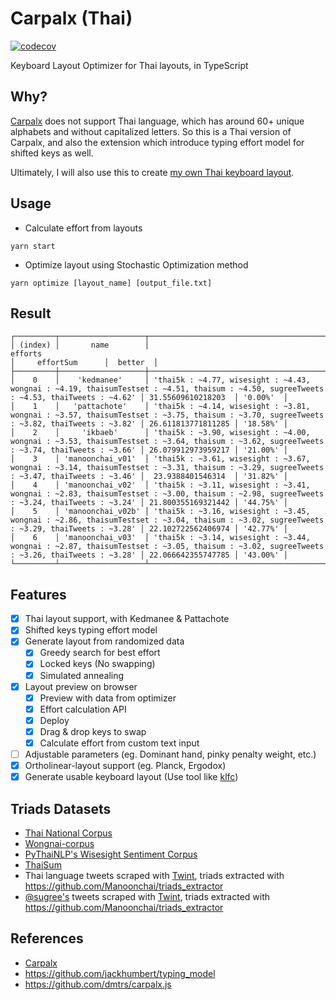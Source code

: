 # Carpalx (Thai)

[![codecov](https://codecov.io/gh/narze/carpalx-th/branch/main/graph/badge.svg?token=0Y35AhUbcg)](https://codecov.io/gh/narze/carpalx-th)

Keyboard Layout Optimizer for Thai layouts, in TypeScript

## Why?

[Carpalx](http://mkweb.bcgsc.ca/carpalx) does not support Thai language, which has around 60+ unique alphabets and without capitalized letters.
So this is a Thai version of Carpalx, and also the extension which introduce typing effort model for shifted keys as well.

Ultimately, I will also use this to create [my own Thai keyboard layout](https://github.com/narze/manoonchai).

## Usage

- Calculate effort from layouts

```shell
yarn start
```

- Optimize layout using Stochastic Optimization method

```shell
yarn optimize [layout_name] [output_file.txt]
```

## Result

```plaintext
┌─────────┬───────────────────┬─────────────────────────────────────────────────────────────────────────────────────────────────────────────────────────────────────────┬────────────────────┬──────────┐
│ (index) │       name        │                                                                 efforts                                                                 │     effortSum      │  better  │
├─────────┼───────────────────┼─────────────────────────────────────────────────────────────────────────────────────────────────────────────────────────────────────────┼────────────────────┼──────────┤
│    0    │    'kedmanee'     │ 'thai5k : ~4.77, wisesight : ~4.43, wongnai : ~4.19, thaisumTestset : ~4.51, thaisum : ~4.50, sugreeTweets : ~4.53, thaiTweets : ~4.62' │ 31.55609610218203  │ '0.00%'  │
│    1    │   'pattachote'    │ 'thai5k : ~4.14, wisesight : ~3.81, wongnai : ~3.57, thaisumTestset : ~3.75, thaisum : ~3.70, sugreeTweets : ~3.82, thaiTweets : ~3.82' │ 26.611813771811285 │ '18.58%' │
│    2    │     'ikbaeb'      │ 'thai5k : ~3.90, wisesight : ~4.00, wongnai : ~3.53, thaisumTestset : ~3.64, thaisum : ~3.62, sugreeTweets : ~3.74, thaiTweets : ~3.66' │ 26.079912973959217 │ '21.00%' │
│    3    │ 'manoonchai_v01'  │ 'thai5k : ~3.61, wisesight : ~3.67, wongnai : ~3.14, thaisumTestset : ~3.31, thaisum : ~3.29, sugreeTweets : ~3.47, thaiTweets : ~3.46' │  23.9388401546314  │ '31.82%' │
│    4    │ 'manoonchai_v02'  │ 'thai5k : ~3.11, wisesight : ~3.41, wongnai : ~2.83, thaisumTestset : ~3.00, thaisum : ~2.98, sugreeTweets : ~3.24, thaiTweets : ~3.24' │ 21.800355169321442 │ '44.75%' │
│    5    │ 'manoonchai_v02b' │ 'thai5k : ~3.16, wisesight : ~3.45, wongnai : ~2.86, thaisumTestset : ~3.04, thaisum : ~3.02, sugreeTweets : ~3.29, thaiTweets : ~3.28' │ 22.102722562406974 │ '42.77%' │
│    6    │ 'manoonchai_v03'  │ 'thai5k : ~3.14, wisesight : ~3.44, wongnai : ~2.87, thaisumTestset : ~3.05, thaisum : ~3.02, sugreeTweets : ~3.26, thaiTweets : ~3.28' │ 22.066642355747785 │ '43.00%' │
└─────────┴───────────────────┴─────────────────────────────────────────────────────────────────────────────────────────────────────────────────────────────────────────┴────────────────────┴──────────┘
```

## Features

- [x] Thai layout support, with Kedmanee & Pattachote
- [x] Shifted keys typing effort model
- [x] Generate layout from randomized data
  - [x] Greedy search for best effort
  - [x] Locked keys (No swapping)
  - [x] Simulated annealing
- [x] Layout preview on browser
  - [x] Preview with data from optimizer
  - [x] Effort calculation API
  - [x] Deploy
  - [x] Drag & drop keys to swap
  - [x] Calculate effort from custom text input
- [ ] Adjustable parameters (eg. Dominant hand, pinky penalty weight, etc.)
- [x] Ortholinear-layout support (eg. Planck, Ergodox)
- [x] Generate usable keyboard layout (Use tool like [klfc](https://github.com/39aldo39/klfc))

## Triads Datasets

- [Thai National Corpus](http://www.arts.chula.ac.th/ling/tnc/searchtnc/)
- [Wongnai-corpus](https://github.com/wongnai/wongnai-corpus)
- [PyThaiNLP's Wisesight Sentiment Corpus](https://github.com/PyThaiNLP/wisesight-sentiment)
- [ThaiSum](https://github.com/nakhunchumpolsathien/ThaiSum)
- Thai language tweets scraped with [Twint](https://github.com/twintproject/twint), triads extracted with https://github.com/Manoonchai/triads_extractor
- [@sugree's](https://twitter.com/sugree) tweets scraped with [Twint](https://github.com/twintproject/twint), triads extracted with https://github.com/Manoonchai/triads_extractor

## References

- [Carpalx](http://mkweb.bcgsc.ca/carpalx)
- <https://github.com/jackhumbert/typing_model>
- <https://github.com/dmtrs/carpalx.js>
